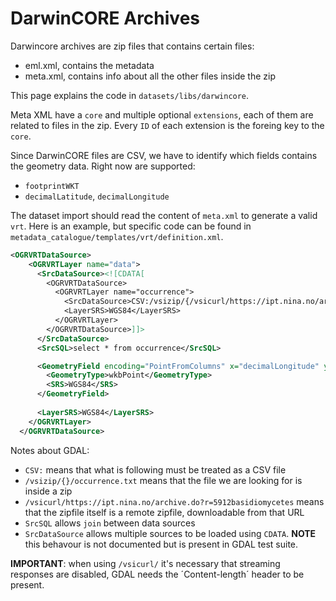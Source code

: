 # DarwinCORE Archives
Darwincore archives are zip files that contains certain files:
- eml.xml, contains the metadata
- meta.xml, contains info about all the other files inside the zip

This page explains the code in `datasets/libs/darwincore`.


Meta XML have a `core` and multiple optional `extensions`, each of them are related to files in the zip.
Every `ID` of each extension is the foreing key to the `core`.

Since DarwinCORE files are CSV, we have to identify which fields contains the geometry data. Right now are supported:
- `footprintWKT`
- `decimalLatitude`, `decimalLongitude`

The dataset import should read the content of `meta.xml` to generate a valid `vrt`. Here is an example, but specific code can be found in `metadata_catalogue/templates/vrt/definition.xml`.

```xml
<OGRVRTDataSource>
    <OGRVRTLayer name="data">
      <SrcDataSource><![CDATA[
        <OGRVRTDataSource>
          <OGRVRTLayer name="occurrence">
            <SrcDataSource>CSV:/vsizip/{/vsicurl/https://ipt.nina.no/archive.do?r=5912basidiomycetes}/occurrence.txt</SrcDataSource>
            <LayerSRS>WGS84</LayerSRS>
          </OGRVRTLayer>
        </OGRVRTDataSource>]]>
      </SrcDataSource>
      <SrcSQL>select * from occurrence</SrcSQL>

      <GeometryField encoding="PointFromColumns" x="decimalLongitude" y="decimalLatitude" reportSrcColumn="false">
        <GeometryType>wkbPoint</GeometryType>
        <SRS>WGS84</SRS>
      </GeometryField>
      
      <LayerSRS>WGS84</LayerSRS>
    </OGRVRTLayer>
  </OGRVRTDataSource>
```

Notes about GDAL:
- `CSV:` means that what is following must be treated as a CSV file
- `/vsizip/{}/occurrence.txt` means that the file we are looking for is inside a zip 
- `/vsicurl/https://ipt.nina.no/archive.do?r=5912basidiomycetes` means that the zipfile itself is a remote zipfile, downloadable from that URL
- `SrcSQL` allows `join` between data sources
- `SrcDataSource` allows multiple sources to be loaded using `CDATA`. **NOTE** this behavour is not documented but is present in GDAL test suite.


**IMPORTANT**: when using `/vsicurl/` it's necessary that streaming responses are disabled, GDAL needs the ´Content-length´ header to be present.

